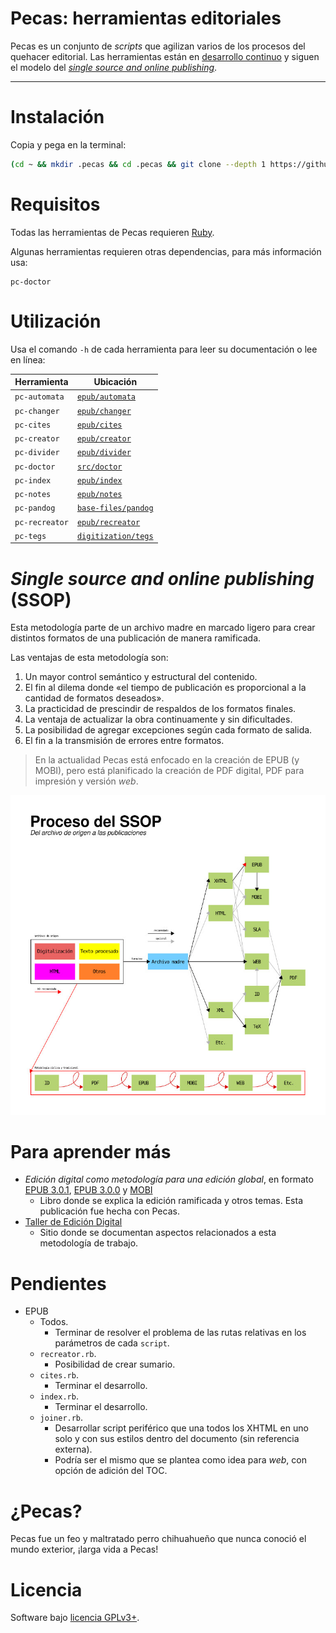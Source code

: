# Pecas: herramientas editoriales

Pecas es un conjunto de *scripts* que agilizan varios de los procesos 
del quehacer editorial. Las herramientas están en [desarrollo continuo](https://es.wikipedia.org/wiki/Liberaci%C3%B3n_continua)
y siguen el modelo del [*single source and online publishing*](#single-source-and-online-publishing-ssop).

---

# Instalación

Copia y pega en la terminal:

```bash
(cd ~ && mkdir .pecas && cd .pecas && git clone --depth 1 https://github.com/NikaZhenya/pecas.git . && bash install.sh) && source ~/.bash_profile
```

# Requisitos

Todas las herramientas de Pecas requieren [Ruby](https://www.ruby-lang.org/).

Algunas herramientas requieren otras dependencias, para más información usa:

```
pc-doctor
```

# Utilización

Usa el comando `-h` de cada herramienta para leer su documentación o lee en línea:

| Herramienta    | Ubicación                                                                                      |
|----------------|------------------------------------------------------------------------------------------------|
| `pc-automata`  | [`epub/automata`](https://github.com/NikaZhenya/pecas/tree/master/epub/automata)               |
| `pc-changer`   | [`epub/changer`](https://github.com/NikaZhenya/pecas/tree/master/epub/changer)                 |
| `pc-cites`     | [`epub/cites`](https://github.com/NikaZhenya/pecas/tree/master/epub/cites)                     |
| `pc-creator`   | [`epub/creator`](https://github.com/NikaZhenya/pecas/tree/master/epub/creator)                 |
| `pc-divider`   | [`epub/divider`](https://github.com/NikaZhenya/pecas/tree/master/epub/divider)                 |
| `pc-doctor`    | [`src/doctor`](https://github.com/NikaZhenya/pecas/tree/master/src/doctor)                     |
| `pc-index`     | [`epub/index`](https://github.com/NikaZhenya/pecas/tree/master/epub/index)                     |
| `pc-notes`     | [`epub/notes`](https://github.com/NikaZhenya/pecas/tree/master/epub/notes)                     |
| `pc-pandog`    | [`base-files/pandog`](https://github.com/NikaZhenya/pecas/tree/master/base-files/pandog)       |
| `pc-recreator` | [`epub/recreator`](https://github.com/NikaZhenya/pecas/tree/master/epub/recreator)             |
| `pc-tegs`      | [`digitization/tegs`](https://github.com/NikaZhenya/pecas/tree/master/digitization/tegs)       

# *Single source and online publishing* (SSOP)

Esta metodología parte de un archivo madre en marcado ligero para crear
distintos formatos de una publicación de manera ramificada.

Las ventajas de esta metodología son:

1. Un mayor control semántico y estructural del contenido.
2. El fin al dilema donde «el tiempo de publicación es proporcional a la 
cantidad de formatos deseados».
3. La practicidad de prescindir de respaldos de los formatos finales.
4. La ventaja de actualizar la obra continuamente y sin dificultades.
5. La posibilidad de agregar excepciones según cada formato de salida.
6. El fin a la transmisión de errores entre formatos.

> En la actualidad Pecas está enfocado en la creación de EPUB (y MOBI), 
> pero está planificado la creación de PDF digital, PDF para impresión 
> y versión *web*.

![Flujo de trabajo](flujo-de-trabajo.jpg)

# Para aprender más

* *Edición digital como metodología para una edición global*, en formato [EPUB 3.0.1](https://github.com/NikaZhenya/entradas-eguaras/raw/master/ebooks/edicion_digital_como_metodologia_para_una_edicion_global.epub), [EPUB 3.0.0](https://github.com/NikaZhenya/entradas-eguaras/raw/master/ebooks/edicion_digital_como_metodologia_para_una_edicion_global_3-0-0.epub) y [MOBI](https://github.com/NikaZhenya/entradas-eguaras/raw/master/ebooks/edicion_digital_como_metodologia_para_una_edicion_global.mobi)
    * Libro donde se explica la edición ramificada y otros temas. Esta publicación fue hecha con Pecas.
* [Taller de Edición Digital](http://ted.cliteratu.re/)
    * Sitio donde se documentan aspectos relacionados a esta metodología de trabajo.

# Pendientes

* EPUB
  * Todos.
    * Terminar de resolver el problema de las rutas relativas en los parámetros de cada `script`.
  * `recreator.rb`.
    * Posibilidad de crear sumario.
  * `cites.rb`.
    * Terminar el desarrollo.
  * `index.rb`.
    * Terminar el desarrollo.
  * `joiner.rb`.
    * Desarrollar script periférico que una todos los XHTML en uno solo y con sus estilos dentro del documento (sin referencia externa).
    * Podría ser el mismo que se plantea como idea para *web*, con opción de adición del TOC.

# ¿Pecas?

Pecas fue un feo y maltratado perro chihuahueño que nunca conoció el mundo exterior, ¡larga vida a Pecas!

# Licencia

Software bajo [licencia GPLv3+](https://gnu.org/licenses/gpl.html).
